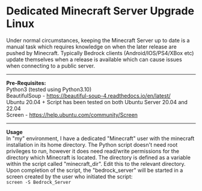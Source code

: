 # Dedicated Minecraft Server Upgrade Linux
Under normal circumstances, keeping the Minecraft Server up to date is a manual task which requires knowledge on when the later release are pushed by Minecraft. Typically Bedrock clients (Android/IOS/PS4/XBox etc) update themselves when a release is available which can cause issues when connecting to a public server.
<hr>
<b>Pre-Requisites:</b><br>
Python3 (tested using Python3.10)<br>
BeautifulSoup - <a href=https://beautiful-soup-4.readthedocs.io/en/latest/>https://beautiful-soup-4.readthedocs.io/en/latest/</a><br>
Ubuntu 20.04 + Script has been tested on both Ubuntu Server 20.04 and 22.04<br>
Screen - <a href=https://help.ubuntu.com/community/Screen>https://help.ubuntu.com/community/Screen</a><br>
<hr>
<b>Usage</b><br>
In "my" environment, I have a dedicated "Minecraft" user with the minecraft installation in its home directory. The Python script doesn't need root privileges to run, however it does need read/write permissions for the directory which Minecraft is located. The directory is defined as a variable within the script called "minecraft_dir". Edit this to the relevant directory.<br>
Upon completion of the script, the "bedrock_server" will be started in a screen created by the user who initiated the script:<br>
<code>screen -S Bedrock_Server</code>
